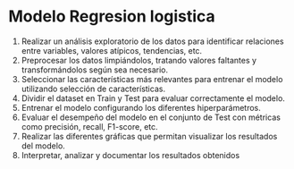 # Modelo Regresion logistica

1. Realizar un análisis exploratorio de los datos para identificar relaciones entre variables, valores atípicos, tendencias, etc.
2. Preprocesar los datos limpiándolos, tratando valores faltantes y transformándolos según sea necesario.
3. Seleccionar las características más relevantes para entrenar el modelo utilizando selección de características.
4. Dividir el dataset en Train y Test para evaluar correctamente el modelo.
5. Entrenar el modelo configurando los diferentes hiperparámetros.
6. Evaluar el desempeño del modelo en el conjunto de Test con métricas como precisión, recall, F1-score, etc.
7. Realizar las diferentes gráficas que permitan visualizar los resultados del modelo.
8. Interpretar, analizar y documentar los resultados obtenidos
